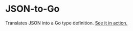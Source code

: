 JSON-to-Go
==========

Translates JSON into a Go type definition. [See it in action.](http://mholt.github.io/json-to-go)